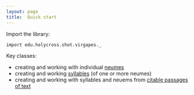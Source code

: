 ```yaml
---
layout: page
title:  Quick start
---
```



Import the library:


```tut:silent
import edu.holycross.shot.virgapes._
```


Key classes:


-  creating and working with individual [neumes](neumes)
-  creating and working [syllables](syllables) (of one or more neumes)
-  creating and working with syllables and neuems from [citable passages of text](passages)
